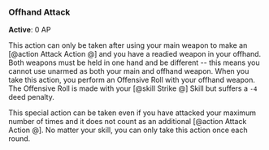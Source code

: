 ### Offhand Attack
**Active**: 0 AP

This action can only be taken after using your main weapon to make an [@action Attack Action @] and you have a readied weapon in your offhand. Both weapons must be held in one hand and be different -- this means you cannot use unarmed as both your main and offhand weapon. When you take this action, you perform an Offensive Roll with your offhand weapon. The Offensive Roll is made with your [@skill Strike @] Skill but suffers a `-4` deed penalty. 

This special action can be taken even if you have attacked your maximum number of times and it does not count as an additional [@action Attack Action @]. No matter your skill, you can only take this action once each round.